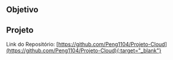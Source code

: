 ## Objetivo


## Projeto

Link do Repositório: [https://github.com/Peng1104/Projeto-Cloud](https://github.com/Peng1104/Projeto-Cloud){:target="_blank"}

